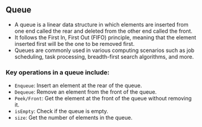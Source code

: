## Queue

- A queue is a linear data structure in which elements are inserted from one end called the rear and deleted from the other end called the front. 
- It follows the First In, First Out (FIFO) principle, meaning that the element inserted first will be the one to be removed first.
- Queues are commonly used in various computing scenarios such as job scheduling, task processing, breadth-first search algorithms, and more.

### Key operations in a queue include:

 - `Enqueue`: Insert an element at the rear of the queue.
 - `Dequeue`: Remove an element from the front of the queue.
 - `Peek/Front`: Get the element at the front of the queue without removing it.
 - `isEmpty`: Check if the queue is empty.
 - `size`: Get the number of elements in the queue.
